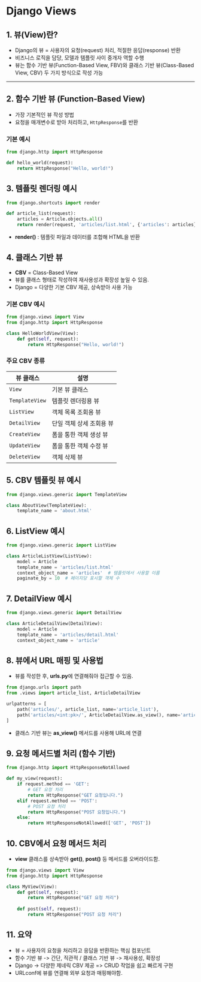 <!-- 뷰 함수와 클래스 기반 뷰(CBV) 소개 -->

# Django Views

## 1. 뷰(View)란?

- Django의 뷰 = 사용자의 요청(request) 처리, 적절한 응답(response) 반환
- 비즈니스 로직을 담당, 모델과 템플릿 사이 중개자 역할 수행
- 뷰는 함수 기반 뷰(Function-Based View, FBV)와 클래스 기반 뷰(Class-Based View, CBV) 두 가지 방식으로 작성 가능

---

## 2. 함수 기반 뷰 (Function-Based View)

- 가장 기본적인 뷰 작성 방법
- 요청을 매개변수로 받아 처리하고, `HttpResponse`를 반환

### 기본 예시

```python
from django.http import HttpResponse

def hello_world(request):
    return HttpResponse("Hello, world!")
```

## 3. 템플릿 렌더링 예시

```python
from django.shortcuts import render

def article_list(request):
    articles = Article.objects.all()
    return render(request, 'articles/list.html', {'articles': articles})
```
 - **render()** : 템플릿 파일과 데이터를 조합해 HTML을 반환

## 4. 클래스 기반 뷰

 - **CBV** = Class-Based View  
 - 뷰를 클래스 형태로 작성하여 재사용성과 확장성 높일 수 있음.  
 - Django = 다양한 기본 CBV 제공, 상속받아 사용 가능  

### 기본 CBV 예시

```python
from django.views import View
from django.http import HttpResponse

class HelloWorldView(View):
    def get(self, request):
        return HttpResponse("Hello, world!")
```

### 주요 CBV 종류

| 뷰 클래스          | 설명             |
| -------------- | -------------- |
| `View`         | 기본 뷰 클래스       |
| `TemplateView` | 템플릿 렌더링용 뷰     |
| `ListView`     | 객체 목록 조회용 뷰    |
| `DetailView`   | 단일 객체 상세 조회용 뷰 |
| `CreateView`   | 폼을 통한 객체 생성 뷰  |
| `UpdateView`   | 폼을 통한 객체 수정 뷰  |
| `DeleteView`   | 객체 삭제 뷰        |

## 5. CBV 템플릿 뷰 예시

```python
from django.views.generic import TemplateView

class AboutView(TemplateView):
    template_name = 'about.html'
```

## 6. ListView 예시

```python
from django.views.generic import ListView

class ArticleListView(ListView):
    model = Article
    template_name = 'articles/list.html'
    context_object_name = 'articles'  # 템플릿에서 사용할 이름
    paginate_by = 10  # 페이지당 표시할 객체 수
```

## 7. DetailView 예시

```python
from django.views.generic import DetailView

class ArticleDetailView(DetailView):
    model = Article
    template_name = 'articles/detail.html'
    context_object_name = 'article'
```

## 8. 뷰에서 URL 매핑 및 사용법

 - 뷰를 작성한 후, **urls.py**에 연결해줘야 접근할 수 있음.
```python
from django.urls import path
from .views import article_list, ArticleDetailView

urlpatterns = [
    path('articles/', article_list, name='article_list'),               # 함수 기반 뷰
    path('articles/<int:pk>/', ArticleDetailView.as_view(), name='article_detail'),  # 클래스 기반 뷰
]
```
 - 클래스 기반 뷰는 **as_view()** 메서드를 사용해 URL에 연결

## 9. 요청 메서드별 처리 (함수 기반)

```python
from django.http import HttpResponseNotAllowed

def my_view(request):
    if request.method == 'GET':
        # GET 요청 처리
        return HttpResponse("GET 요청입니다.")
    elif request.method == 'POST':
        # POST 요청 처리
        return HttpResponse("POST 요청입니다.")
    else:
        return HttpResponseNotAllowed(['GET', 'POST'])
```

## 10. CBV에서 요청 메서드 처리

 - **view** 클래스를 상속받아 **get()**, **post()** 등 메서드를 오버라이드함.

```python
from django.views import View
from django.http import HttpResponse

class MyView(View):
    def get(self, request):
        return HttpResponse("GET 요청 처리")
    
    def post(self, request):
        return HttpResponse("POST 요청 처리")
```

## 11. 요약 

 - 뷰 = 사용자의 요청을 처리하고 응답을 반환하는 핵심 컴포넌트
 - 함수 기반 뷰 -> 간단, 직관적 / 클래스 기반 뷰 -> 재사용성, 확장성
 - Django -> 다양한 제네릭 CBV 제공 => CRUD 작업을 쉽고 빠르게 구현
 - URLconf에 뷰를 연결해 외부 요청과 매핑해야함.